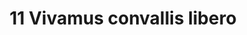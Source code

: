 ---
title: 11 Vivamus convallis libero
image: background_11.jpg
thumbnail: background_11.jpg
caption: 11 Sed velit lacus, laoreet at venenatis convallis in lorem tincidunt.
---